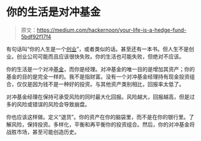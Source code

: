 # 你的生活是对冲基金

> 原文：<https://medium.com/hackernoon/your-life-is-a-hedge-fund-5bdf92f17f4>

有句话叫“你的人生是一个[创业](https://hackernoon.com/tagged/startup)”，或者类似的话。甚至还有一本书。但人生不是创业。创业公司可能而且应该很快失败。你的生活也可能失败，但绝对不应该。

你的生活是一个对冲[基金](https://hackernoon.com/tagged/fund)，而你是经理。对冲基金的唯一目的是增加其资产；你的基金的目的是完全一样的。我不是指财富。没有一个对冲基金经理持有现金投资组合，仅仅是因为钱不是一种好的投资。与其他资产类别相比，回报率太低了。

对冲基金经理在保持可承受风险的同时最大化回报。风险越大，回报越高，但是过多的风险或错误的风险会导致崩盘。

你也应该这样做。定义“退货”。你的资产在你的脑袋里，而不是在你的银行里。了解风险，保持投资。多样化，平衡和再平衡你的投资组合。然后，你的对冲基金将战胜市场，甚至可能创造历史。